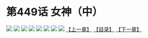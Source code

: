# 第449话 女神（中）
![](https://mhpic.xiaomingtaiji.net/comic/D/斗破苍穹拆分版/449话/1.jpg-zymk.middle.webp)
![](https://mhpic.xiaomingtaiji.net/comic/D/斗破苍穹拆分版/449话/2.jpg-zymk.middle.webp)
![](https://mhpic.xiaomingtaiji.net/comic/D/斗破苍穹拆分版/449话/3.jpg-zymk.middle.webp)
![](https://mhpic.xiaomingtaiji.net/comic/D/斗破苍穹拆分版/449话/4.jpg-zymk.middle.webp)
![](https://mhpic.xiaomingtaiji.net/comic/D/斗破苍穹拆分版/449话/5.jpg-zymk.middle.webp)
![](https://mhpic.xiaomingtaiji.net/comic/D/斗破苍穹拆分版/449话/6.jpg-zymk.middle.webp)
![](https://mhpic.xiaomingtaiji.net/comic/D/斗破苍穹拆分版/449话/7.jpg-zymk.middle.webp)
![](https://mhpic.xiaomingtaiji.net/comic/D/斗破苍穹拆分版/449话/8.jpg-zymk.middle.webp)
[【上一章】](./448.md)
[【目录】](./README.md)
[【下一章】](./450.md)
